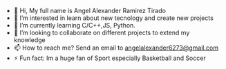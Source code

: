 - 👋 Hi, My full name is Angel Alexander Ramirez Tirado
- 👀 I’m interested in learn about new tecnology and create new projects
- 🌱 I’m currently learning C/C++,JS, Python.
- 💞️ I’m looking to collaborate on different projects to extend my knowledge
- 📫 How to reach me? Send an email to angelalexander6273@gmail.com
- ⚡ Fun fact: Im a huge fan of Sport especially Basketball and Soccer
